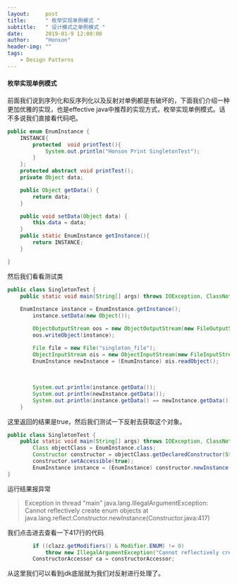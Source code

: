 ```yaml
---
layout:     post
title:      " 枚举实现单例模式 "
subtitle:   " 设计模式之单例模式 "
date:       2019-01-9 12:00:00
author:     "Honson"
header-img: ""
tags:
    - Design Patterns
---
```




#### 枚举实现单例模式
前面我们说到序列化和反序列化以及反射对单例都是有破坏的，下面我们介绍一种更加优雅的实现，也是effective java中推荐的实现方式，枚举实现单例模式。话不多说我们直接看代码吧。

```java
public enum EnumInstance {
    INSTANCE{
        protected  void printTest(){
            System.out.println("Honson Print SingletonTest");
        }
    };
    protected abstract void printTest();
    private Object data;

    public Object getData() {
        return data;
    }

    public void setData(Object data) {
        this.data = data;
    }
    public static EnumInstance getInstance(){
        return INSTANCE;
    }

}
```
然后我们看看测试类

```java
public class SingletonTest {
    public static void main(String[] args) throws IOException, ClassNotFoundException, NoSuchMethodException, IllegalAccessException, InvocationTargetException, InstantiationException {
    
    EnumInstance instance = EnumInstance.getInstance();
        instance.setData(new Object());

        ObjectOutputStream oos = new ObjectOutputStream(new FileOutputStream("singleton_file"));
        oos.writeObject(instance);

        File file = new File("singleton_file");
        ObjectInputStream ois = new ObjectInputStream(new FileInputStream(file));
        EnumInstance newInstance = (EnumInstance) ois.readObject();
        
        
        
        System.out.println(instance.getData());
        System.out.println(newInstance.getData());
        System.out.println(instance.getData() == newInstance.getData());
    }
```
这里返回的结果是true，然后我们测试一下反射去获取这个对象。

```java
public class SingletonTest {
    public static void main(String[] args) throws IOException, ClassNotFoundException, NoSuchMethodException, IllegalAccessException, InvocationTargetException, InstantiationException {
        Class objectClass = EnumInstance.class;
        Constructor constructor = objectClass.getDeclaredConstructor(String.class,int.class);
        constructor.setAccessible(true);
        EnumInstance instance = (EnumInstance) constructor.newInstance("Honson",666);
}
```
运行结果报异常
> Exception in thread "main" java.lang.IllegalArgumentException: Cannot reflectively create enum objects
	at java.lang.reflect.Constructor.newInstance(Constructor.java:417)
	
我们点击进去查看一下417行的代码
```java
        if ((clazz.getModifiers() & Modifier.ENUM) != 0)
            throw new IllegalArgumentException("Cannot reflectively create enum objects");
        ConstructorAccessor ca = constructorAccessor; 
```
从这里我们可以看到jdk底层就为我们对反射进行处理了。